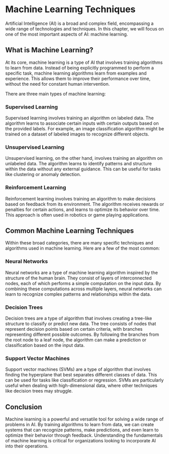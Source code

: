 Machine Learning Techniques
==============================================================================================

Artificial Intelligence (AI) is a broad and complex field, encompassing a wide range of technologies and techniques. In this chapter, we will focus on one of the most important aspects of AI: machine learning.

What is Machine Learning?
-------------------------

At its core, machine learning is a type of AI that involves training algorithms to learn from data. Instead of being explicitly programmed to perform a specific task, machine learning algorithms learn from examples and experience. This allows them to improve their performance over time, without the need for constant human intervention.

There are three main types of machine learning:

### Supervised Learning

Supervised learning involves training an algorithm on labeled data. The algorithm learns to associate certain inputs with certain outputs based on the provided labels. For example, an image classification algorithm might be trained on a dataset of labeled images to recognize different objects.

### Unsupervised Learning

Unsupervised learning, on the other hand, involves training an algorithm on unlabeled data. The algorithm learns to identify patterns and structure within the data without any external guidance. This can be useful for tasks like clustering or anomaly detection.

### Reinforcement Learning

Reinforcement learning involves training an algorithm to make decisions based on feedback from its environment. The algorithm receives rewards or penalties for certain actions, and learns to optimize its behavior over time. This approach is often used in robotics or game playing applications.

Common Machine Learning Techniques
----------------------------------

Within these broad categories, there are many specific techniques and algorithms used in machine learning. Here are a few of the most common:

### Neural Networks

Neural networks are a type of machine learning algorithm inspired by the structure of the human brain. They consist of layers of interconnected nodes, each of which performs a simple computation on the input data. By combining these computations across multiple layers, neural networks can learn to recognize complex patterns and relationships within the data.

### Decision Trees

Decision trees are a type of algorithm that involves creating a tree-like structure to classify or predict new data. The tree consists of nodes that represent decision points based on certain criteria, with branches representing different possible outcomes. By following the branches from the root node to a leaf node, the algorithm can make a prediction or classification based on the input data.

### Support Vector Machines

Support vector machines (SVMs) are a type of algorithm that involves finding the hyperplane that best separates different classes of data. This can be used for tasks like classification or regression. SVMs are particularly useful when dealing with high-dimensional data, where other techniques like decision trees may struggle.

Conclusion
----------

Machine learning is a powerful and versatile tool for solving a wide range of problems in AI. By training algorithms to learn from data, we can create systems that can recognize patterns, make predictions, and even learn to optimize their behavior through feedback. Understanding the fundamentals of machine learning is critical for organizations looking to incorporate AI into their operations.
